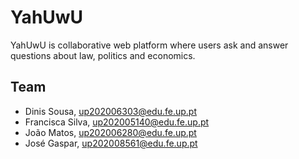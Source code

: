 # YahUwU

YahUwU is collaborative web platform where users ask and answer questions about law, politics and economics. 


## Team

* Dinis Sousa, up202006303@edu.fe.up.pt
* Francisca Silva, up202005140@edu.fe.up.pt
* João Matos, up202006280@edu.fe.up.pt
* José Gaspar, up202008561@edu.fe.up.pt
